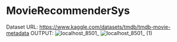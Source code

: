 ﻿# MovieRecommenderSys
Dataset URL: https://www.kaggle.com/datasets/tmdb/tmdb-movie-metadata
OUTPUT:
![localhost_8501_](https://github.com/Sahildeogade03/MovieRecommenderSys/assets/130857121/0360ff40-282a-44ed-838b-2eea6e26d611)
![localhost_8501_ (1)](https://github.com/Sahildeogade03/MovieRecommenderSys/assets/130857121/48c1cb7c-927b-4f82-8fca-0c92a994af9e)
